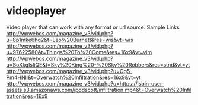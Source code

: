 # videoplayer
Video player that can work with any format or url source.
Sample Links
http://wpwebos.com/magazine_v3/vid.php?u=8p1mke6hq2&t=Leo%20Burnett&res=wis&vt=wis  
http://wpwebos.com/magazine_v3/vid.php?u=97622580&t=Things%20To%20Come&res=16x9&vt=vim  
http://wpwebos.com/magazine_v3/vid.php?u=SoXkgIsIiQE&t=Sky%20King%20-%20Sky%20Robbers&res=stnd&vt=yt  
http://wpwebos.com/magazine_v3/vid.php?u=Og5-Pm4HNlI&t=Overwatch%20Infiltration&res=16x9&vt=yt  
http://wpwebos.com/magazine_v3/vid.php?u=https://jsbin-user-assets.s3.amazonaws.com/ipodscott/infiltration.mp4&t=Overwatch%20Infiltration&res=16x9
